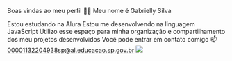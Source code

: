 Boas vindas ao meu perfil 💙💙
Meu nome é Gabrielly Silva 

Estou estudando na Alura
Estou me desenvolvendo na linguagem JavaScript
Utilizo esse espaço para minha organização e compartilhamento dos meu projetos desenvolvidos
Você pode entrar em contato comigo 📫
00001132204938sp@al.educacao.sp.gov.br
![](link)
    
